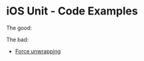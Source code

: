 # iOS Unit - Code Examples
The good:


The bad:
* [Force unwrapping](./Examples/SwiftForceUnwrapping.md)
